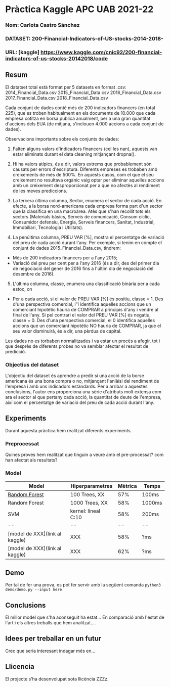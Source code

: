 # Pràctica Kaggle APC UAB 2021-22
### Nom: Carlota Castro Sánchez
### DATASET: 200-Financial-Indicators-of-US-stocks-2014-2018-
### URL: [kaggle] https://www.kaggle.com/cnic92/200-financial-indicators-of-us-stocks-20142018/code
## Resum
El datatset total està format per 5 datasets en format .csv:
2014_Financial_Data.csv
2015_Financial_Data.csv
2016_Financial_Data.csv
2017_Financial_Data.csv
2018_Financial_Data.csv

Cada conjunt de dades conté més de 200 indicadors financers (en total 225), que es troben habitualment en els documents de 10.000 que cada empresa cotitza en borsa publica anualment, per a una gran quantitat d'accions dels EUA (de mitjana, s'inclouen 4.000 accions a cada conjunt de dades).

Observacions importants sobre els conjunts de dades:

1. Falten alguns valors d'indicadors financers (cel·les nan), aquests van estar eliminats durant el data cleaning mitjançant dropna().

2. Hi ha valors atípics, és a dir, valors extrems que probablement són causats per errors d'escriptura. Diferents empreses es trobaben amb creixements de més de 500%. En aquests casos, com el que el seu creixement no resultava orgànic vaig optar per eliminar aquelles accions amb un creixement desproporcionat per a que no afectès al rendiment de les meves prediccions.

3. La tercera última columna, Sector, enumera el sector de cada acció. En efecte, a la borsa nord-americana cada empresa forma part d'un sector que la classifica en una macroàrea. Atès que s'han recollit tots els sectors (Materials bàsics, Serveis de comunicació, Consum cíclic, Consumidor defensiu, Energia, Serveis financers, Sanitat, Industrial, Immobiliari, Tecnologia i Utilitats).

4. La penúltima columna, PREU VAR [%], mostra el percentatge de variació del preu de cada acció durant l'any. Per exemple, si tenim en compte el conjunt de dades 2015_Financial_Data.csv, tindrem:

  - Més de 200 indicadors financers per a l'any 2015;
  - Variació del preu per cent per a l'any 2016 (és a dir, des del primer dia de negociació del gener de         2016 fins a l'últim dia de negociació del desembre de 2016).

5. L'última columna, classe, enumera una classificació binària per a cada estoc, on
  - Per a cada acció, si el valor de PREU VAR [%] és positiu, classe = 1. Des d'una perspectiva comercial, l'1 identifica aquelles accions que un comerciant hipotètic hauria de COMPRAR a principis d'any i vendre al final de l'any. Si pel contrari  el valor del PREU VAR [%] és negatiu, classe = 0. Des d'una perspectiva comercial, el 0 identifica aquelles accions que un comerciant hipotètic NO hauria de COMPRAR, ja que el seu valor disminuirà, és a dir, una pèrdua de capital.

Les dades no es torbaben normalitzades i va estar un procès a afegir, tot i que desprès de diferents probes no va semblar afectar el resultat de predicció. 

### Objectius del dataset
L'objectiu del dataset és aprendre a predir si una acció de la borse americana és una bona compra o no, mitjançant l'anlàisi del rendiment de l'empresa i amb uns indicadors estàndards. Per a arribar a aquestes conclusions, l'autor ens proporciona una sèrie d'atributs molt extensa com ara el sector al que pertany cada acció, la quantitat de deute de l'empresa, així com el percentatge de variació del preu de cada acció durant l'any. 
## Experiments
Durant aquesta pràctica hem realitzat diferents experiments.
### Preprocessat
Quines proves hem realitzat que tinguin a veure amb el pre-processat? com han afectat als resultats?
### Model
| Model | Hiperparametres | Mètrica | Temps |
| -- | -- | -- | -- |
| [Random Forest](link) | 100 Trees, XX | 57% | 100ms |
| Random Forest | 1000 Trees, XX | 58% | 1000ms |
| SVM | kernel: lineal C:10 | 58% | 200ms |
| -- | -- | -- | -- |
| [model de XXX](link al kaggle) | XXX | 58% | ?ms |
| [model de XXX](link al kaggle) | XXX | 62% | ?ms |
## Demo
Per tal de fer una prova, es pot fer servir amb la següent comanda
``` python3 demo/demo.py --input here ```
## Conclusions
El millor model que s'ha aconseguit ha estat...
En comparació amb l'estat de l'art i els altres treballs que hem analitzat....
## Idees per treballar en un futur
Crec que seria interesant indagar més en...
## Llicencia
El projecte s’ha desenvolupat sota llicència ZZZz.
